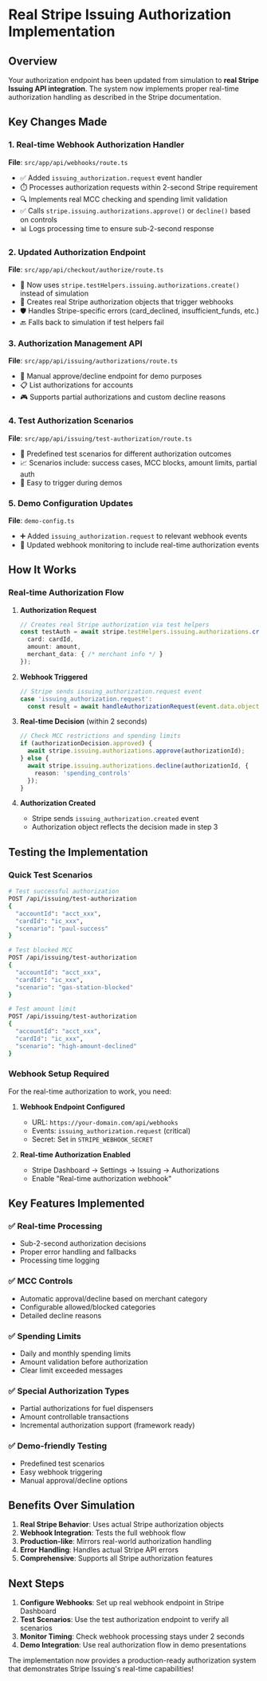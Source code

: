 # Real Stripe Issuing Authorization Implementation

## Overview

Your authorization endpoint has been updated from simulation to **real Stripe Issuing API integration**. The system now implements proper real-time authorization handling as described in the Stripe documentation.

## Key Changes Made

### 1. Real-time Webhook Authorization Handler
**File**: `src/app/api/webhooks/route.ts`

- ✅ Added `issuing_authorization.request` event handler
- ⏱️ Processes authorization requests within 2-second Stripe requirement
- 🔍 Implements real MCC checking and spending limit validation
- ✅ Calls `stripe.issuing.authorizations.approve()` or `decline()` based on controls
- 📊 Logs processing time to ensure sub-2-second response

### 2. Updated Authorization Endpoint
**File**: `src/app/api/checkout/authorize/route.ts`

- 🔄 Now uses `stripe.testHelpers.issuing.authorizations.create()` instead of simulation
- 🎯 Creates real Stripe authorization objects that trigger webhooks
- 🛡️ Handles Stripe-specific errors (card_declined, insufficient_funds, etc.)
- 🔙 Falls back to simulation if test helpers fail

### 3. Authorization Management API
**File**: `src/app/api/issuing/authorizations/route.ts`

- 📝 Manual approve/decline endpoint for demo purposes
- 📋 List authorizations for accounts
- 🎮 Supports partial authorizations and custom decline reasons

### 4. Test Authorization Scenarios
**File**: `src/app/api/issuing/test-authorization/route.ts`

- 🧪 Predefined test scenarios for different authorization outcomes
- 📈 Scenarios include: success cases, MCC blocks, amount limits, partial auth
- 🎯 Easy to trigger during demos

### 5. Demo Configuration Updates
**File**: `demo-config.ts`

- ➕ Added `issuing_authorization.request` to relevant webhook events
- 🔄 Updated webhook monitoring to include real-time authorization events

## How It Works

### Real-time Authorization Flow

1. **Authorization Request**
   ```typescript
   // Creates real Stripe authorization via test helpers
   const testAuth = await stripe.testHelpers.issuing.authorizations.create({
     card: cardId,
     amount: amount,
     merchant_data: { /* merchant info */ }
   });
   ```

2. **Webhook Triggered**
   ```typescript
   // Stripe sends issuing_authorization.request event
   case 'issuing_authorization.request':
     const result = await handleAuthorizationRequest(event.data.object);
   ```

3. **Real-time Decision** (within 2 seconds)
   ```typescript
   // Check MCC restrictions and spending limits
   if (authorizationDecision.approved) {
     await stripe.issuing.authorizations.approve(authorizationId);
   } else {
     await stripe.issuing.authorizations.decline(authorizationId, {
       reason: 'spending_controls'
     });
   }
   ```

4. **Authorization Created**
   - Stripe sends `issuing_authorization.created` event
   - Authorization object reflects the decision made in step 3

## Testing the Implementation

### Quick Test Scenarios

```bash
# Test successful authorization
POST /api/issuing/test-authorization
{
  "accountId": "acct_xxx",
  "cardId": "ic_xxx", 
  "scenario": "paul-success"
}

# Test blocked MCC
POST /api/issuing/test-authorization
{
  "accountId": "acct_xxx",
  "cardId": "ic_xxx",
  "scenario": "gas-station-blocked"
}

# Test amount limit
POST /api/issuing/test-authorization
{
  "accountId": "acct_xxx",
  "cardId": "ic_xxx",
  "scenario": "high-amount-declined"
}
```

### Webhook Setup Required

For the real-time authorization to work, you need:

1. **Webhook Endpoint Configured**
   - URL: `https://your-domain.com/api/webhooks`
   - Events: `issuing_authorization.request` (critical)
   - Secret: Set in `STRIPE_WEBHOOK_SECRET`

2. **Real-time Authorization Enabled**
   - Stripe Dashboard → Settings → Issuing → Authorizations
   - Enable "Real-time authorization webhook"

## Key Features Implemented

### ✅ Real-time Processing
- Sub-2-second authorization decisions
- Proper error handling and fallbacks
- Processing time logging

### ✅ MCC Controls
- Automatic approval/decline based on merchant category
- Configurable allowed/blocked categories
- Detailed decline reasons

### ✅ Spending Limits
- Daily and monthly spending limits
- Amount validation before authorization
- Clear limit exceeded messages

### ✅ Special Authorization Types
- Partial authorizations for fuel dispensers
- Amount controllable transactions
- Incremental authorization support (framework ready)

### ✅ Demo-friendly Testing
- Predefined test scenarios
- Easy webhook triggering
- Manual approval/decline options

## Benefits Over Simulation

1. **Real Stripe Behavior**: Uses actual Stripe authorization objects
2. **Webhook Integration**: Tests the full webhook flow
3. **Production-like**: Mirrors real-world authorization handling
4. **Error Handling**: Handles actual Stripe API errors
5. **Comprehensive**: Supports all Stripe authorization features

## Next Steps

1. **Configure Webhooks**: Set up real webhook endpoint in Stripe Dashboard
2. **Test Scenarios**: Use the test authorization endpoint to verify all scenarios
3. **Monitor Timing**: Check webhook processing stays under 2 seconds
4. **Demo Integration**: Use real authorization flow in demo presentations

The implementation now provides a production-ready authorization system that demonstrates Stripe Issuing's real-time capabilities! 